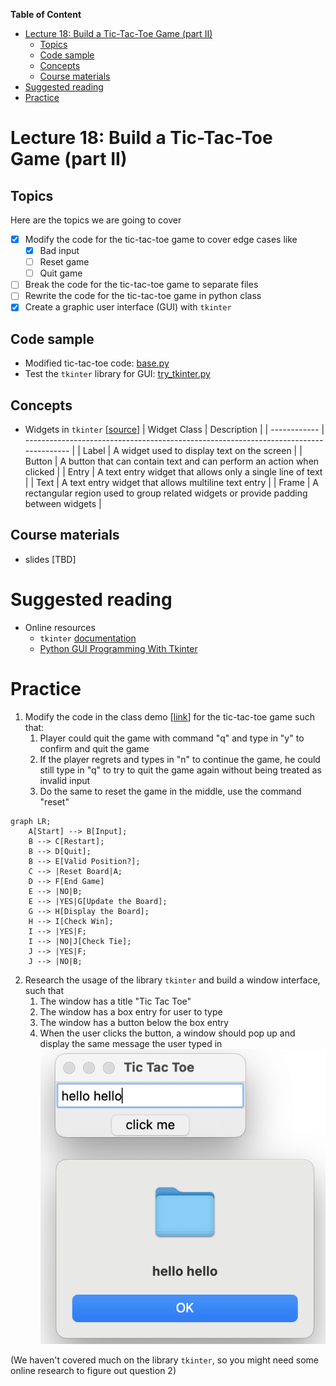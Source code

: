 
**Table of Content**
- [Lecture 18: Build a Tic-Tac-Toe Game (part II)](#lecture-18-build-a-tic-tac-toe-game-part-ii)
  - [Topics](#topics)
  - [Code sample](#code-sample)
  - [Concepts](#concepts)
  - [Course materials](#course-materials)
- [Suggested reading](#suggested-reading)
- [Practice](#practice)

# Lecture 18: Build a Tic-Tac-Toe Game (part II)

## Topics
Here are the topics we are going to cover
* [x] Modify the code for the tic-tac-toe game to cover edge cases like
  * [x] Bad input
  * [ ] Reset game
  * [ ] Quit game
* [ ] Break the code for the tic-tac-toe game to separate files
* [ ] Rewrite the code for the tic-tac-toe game in python class
* [x] Create a graphic user interface (GUI) with `tkinter`

## Code sample
* Modified tic-tac-toe code: [base.py](./base.py)
* Test the `tkinter` library for GUI: [try_tkinter.py](./try_tkinter.py)

## Concepts
* Widgets in `tkinter` [[source](https://realpython.com/python-gui-tkinter/#working-with-widgets)]
  | Widget Class | Description                                                                           |
  | ------------ | ------------------------------------------------------------------------------------- |
  | Label        | A widget used to display text on the screen                                           |
  | Button       | A button that can contain text and can perform an action when clicked                 |
  | Entry        | A text entry widget that allows only a single line of text                            |
  | Text         | A text entry widget that allows multiline text entry                                  |
  | Frame        | A rectangular region used to group related widgets or provide padding between widgets |

## Course materials
* slides [TBD]

# Suggested reading
* Online resources
  * `tkinter` [documentation](https://docs.python.org/3/library/tkinter.html)
  * [Python GUI Programming With Tkinter](https://realpython.com/python-gui-tkinter/)

# Practice
1. Modify the code in the class demo [[link](./base.py)] for the tic-tac-toe game such that:
   1. Player could quit the game with command "q" and type in "y" to confirm and quit the game
   2. If the player regrets and types in "n" to continue the game, he could still type in "q" to try to quit the game again without being treated as invalid input
   3. Do the same to reset the game in the middle, use the command "reset"

  ```mermaid
  graph LR;
      A[Start] --> B[Input];
      B --> C[Restart];
      B --> D[Quit];
      B --> E[Valid Position?];
      C --> |Reset Board|A;
      D --> F[End Game]
      E --> |NO|B;
      E --> |YES|G[Update the Board];
      G --> H[Display the Board];
      H --> I[Check Win];
      I --> |YES|F;
      I --> |NO|J[Check Tie];
      J --> |YES|F;
      J --> |NO|B;
  ```

2. Research the usage of the library `tkinter` and build a window interface, such that
   1. The window has a title "Tic Tac Toe"
   2. The window has a box entry for user to type
   3. The window has a button below the box entry
   4. When the user clicks the button, a window should pop up and display the same message the user typed in
   ![](./type_and_pop.png)

(We haven't covered much on the library `tkinter`, so you might need some online research to figure out question 2)